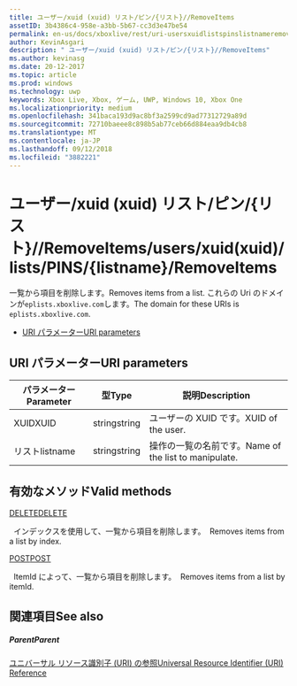 ```yaml
---
title: ユーザー/xuid (xuid) リスト/ピン/{リスト}//RemoveItems
assetID: 3b4386c4-958e-a3bb-5b67-cc3d3e47be54
permalink: en-us/docs/xboxlive/rest/uri-usersxuidlistspinslistnameremoveitems.html
author: KevinAsgari
description: " ユーザー/xuid (xuid) リスト/ピン/{リスト}//RemoveItems"
ms.author: kevinasg
ms.date: 20-12-2017
ms.topic: article
ms.prod: windows
ms.technology: uwp
keywords: Xbox Live, Xbox, ゲーム, UWP, Windows 10, Xbox One
ms.localizationpriority: medium
ms.openlocfilehash: 341baca193d9ac8bf3a2599cd9ad77312729a89d
ms.sourcegitcommit: 72710baeee8c898b5ab77ceb66d884eaa9db4cb8
ms.translationtype: MT
ms.contentlocale: ja-JP
ms.lasthandoff: 09/12/2018
ms.locfileid: "3882221"
---
```

# <a name="usersxuidxuidlistspinslistnameremoveitems"></a><span data-ttu-id="d67c5-104">ユーザー/xuid (xuid) リスト/ピン/{リスト}//RemoveItems</span><span class="sxs-lookup"><span data-stu-id="d67c5-104">/users/xuid(xuid)/lists/PINS/{listname}/RemoveItems</span></span>
<span data-ttu-id="d67c5-105">一覧から項目を削除します。</span><span class="sxs-lookup"><span data-stu-id="d67c5-105">Removes items from a list.</span></span> <span data-ttu-id="d67c5-106">これらの Uri のドメインが`eplists.xboxlive.com`します。</span><span class="sxs-lookup"><span data-stu-id="d67c5-106">The domain for these URIs is `eplists.xboxlive.com`.</span></span>
 
  * [<span data-ttu-id="d67c5-107">URI パラメーター</span><span class="sxs-lookup"><span data-stu-id="d67c5-107">URI parameters</span></span>](#ID4EV)
 
<a id="ID4EV"></a>

 
## <a name="uri-parameters"></a><span data-ttu-id="d67c5-108">URI パラメーター</span><span class="sxs-lookup"><span data-stu-id="d67c5-108">URI parameters</span></span> 
 
| <span data-ttu-id="d67c5-109">パラメーター</span><span class="sxs-lookup"><span data-stu-id="d67c5-109">Parameter</span></span>| <span data-ttu-id="d67c5-110">型</span><span class="sxs-lookup"><span data-stu-id="d67c5-110">Type</span></span>| <span data-ttu-id="d67c5-111">説明</span><span class="sxs-lookup"><span data-stu-id="d67c5-111">Description</span></span>| 
| --- | --- | --- | 
| <span data-ttu-id="d67c5-112">XUID</span><span class="sxs-lookup"><span data-stu-id="d67c5-112">XUID</span></span>| <span data-ttu-id="d67c5-113">string</span><span class="sxs-lookup"><span data-stu-id="d67c5-113">string</span></span>| <span data-ttu-id="d67c5-114">ユーザーの XUID です。</span><span class="sxs-lookup"><span data-stu-id="d67c5-114">XUID of the user.</span></span>| 
| <span data-ttu-id="d67c5-115">リスト</span><span class="sxs-lookup"><span data-stu-id="d67c5-115">listname</span></span>| <span data-ttu-id="d67c5-116">string</span><span class="sxs-lookup"><span data-stu-id="d67c5-116">string</span></span>| <span data-ttu-id="d67c5-117">操作の一覧の名前です。</span><span class="sxs-lookup"><span data-stu-id="d67c5-117">Name of the list to manipulate.</span></span>| 
  
<a id="ID4E5B"></a>

 
## <a name="valid-methods"></a><span data-ttu-id="d67c5-118">有効なメソッド</span><span class="sxs-lookup"><span data-stu-id="d67c5-118">Valid methods</span></span>

[<span data-ttu-id="d67c5-119">DELETE</span><span class="sxs-lookup"><span data-stu-id="d67c5-119">DELETE</span></span>](uri-usersxuidlistspinslistnameremoveitemsdelete.md)

<span data-ttu-id="d67c5-120">&nbsp;&nbsp;インデックスを使用して、一覧から項目を削除します。</span><span class="sxs-lookup"><span data-stu-id="d67c5-120">&nbsp;&nbsp;Removes items from a list by index.</span></span>

[<span data-ttu-id="d67c5-121">POST</span><span class="sxs-lookup"><span data-stu-id="d67c5-121">POST</span></span>](uri-usersxuidlistspinslistnameremoveitemspost.md)

<span data-ttu-id="d67c5-122">&nbsp;&nbsp;ItemId によって、一覧から項目を削除します。</span><span class="sxs-lookup"><span data-stu-id="d67c5-122">&nbsp;&nbsp;Removes items from a list by itemId.</span></span>
 
<a id="ID4ELC"></a>

 
## <a name="see-also"></a><span data-ttu-id="d67c5-123">関連項目</span><span class="sxs-lookup"><span data-stu-id="d67c5-123">See also</span></span>
 
<a id="ID4ENC"></a>

 
##### <a name="parent"></a><span data-ttu-id="d67c5-124">Parent</span><span class="sxs-lookup"><span data-stu-id="d67c5-124">Parent</span></span> 

[<span data-ttu-id="d67c5-125">ユニバーサル リソース識別子 (URI) の参照</span><span class="sxs-lookup"><span data-stu-id="d67c5-125">Universal Resource Identifier (URI) Reference</span></span>](../atoc-xboxlivews-reference-uris.md)

   